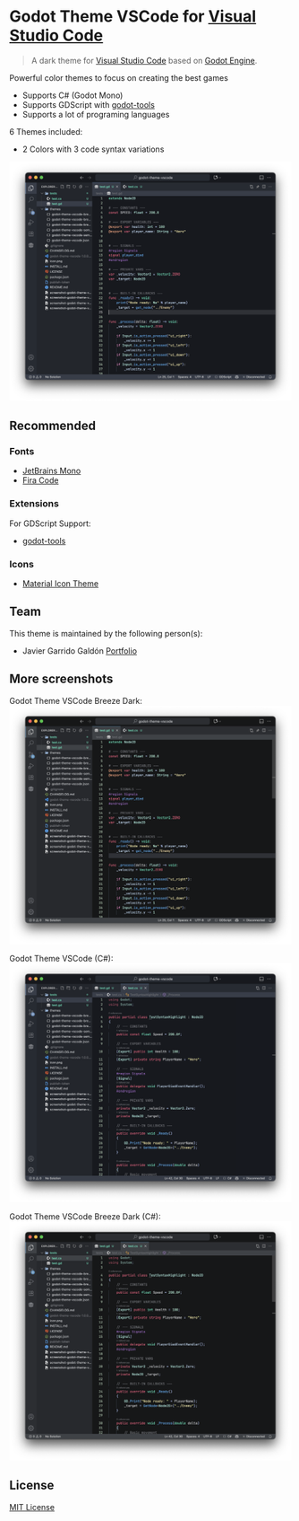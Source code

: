 # Godot Theme VSCode for [Visual Studio Code](http://code.visualstudio.com)

> A dark theme for [Visual Studio Code](http://code.visualstudio.com) based on [Godot Engine](http://www.godotengine.org/).

Powerful color themes to focus on creating the best games

- Supports C# (Godot Mono)
- Supports GDScript with [godot-tools](https://marketplace.visualstudio.com/items?itemName=geequlim.godot-tools)
- Supports a lot of programing languages

6 Themes included:
- 2 Colors with 3 code syntax variations

![Screenshot](https://raw.githubusercontent.com/nodlag/godot-theme-vscode/refs/heads/main/screenshot-godot-theme-vscode-gdscript.png)


## Recommended

### Fonts

- [JetBrains Mono](https://www.jetbrains.com/lp/mono/)
- [Fira Code](https://github.com/tonsky/FiraCode)

### Extensions

For GDScript Support:
- [godot-tools](https://marketplace.visualstudio.com/items?itemName=geequlim.godot-tools)


### Icons

- [Material Icon Theme](https://marketplace.visualstudio.com/items?itemName=PKief.material-icon-theme)

## Team

This theme is maintained by the following person(s):

- Javier Garrido Galdón [Portfolio](https://nodlag.github.io/)

## More screenshots

Godot Theme VSCode Breeze Dark:
![Screenshot](https://raw.githubusercontent.com/nodlag/godot-theme-vscode/refs/heads/main/screenshot-godot-theme-vscode-breeze-dark-gdscript.png)

Godot Theme VSCode (C#):
![Screenshot](https://raw.githubusercontent.com/nodlag/godot-theme-vscode/refs/heads/main/screenshot-godot-theme-vscode-csharp.png)

Godot Theme VSCode Breeze Dark (C#):
![Screenshot](https://raw.githubusercontent.com/nodlag/godot-theme-vscode/refs/heads/main/screenshot-godot-theme-vscode-breeze-dark-csharp.png)

## License

[MIT License](https://github.com/nodlag/godot-theme-vscode/blob/main/LICENSE)